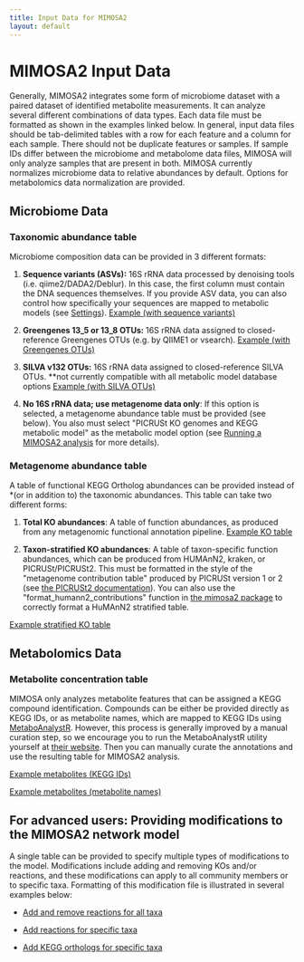 ```yaml
---
title: Input Data for MIMOSA2
layout: default
---
```


# MIMOSA2 Input Data

Generally, MIMOSA2 integrates some form of microbiome dataset with a paired dataset of identified metabolite measurements. It can analyze several different combinations of data types. Each data file must be formatted as shown in the examples linked below. In general,
input data files should be tab-delimited tables with a row for each feature and a column for each sample. There should not be duplicate features or samples. If sample IDs differ between the microbiome and metabolome data files, MIMOSA will only analyze samples that are present in both. 
MIMOSA currently normalizes microbiome data to relative abundances by default. Options for metabolomics data normalization are provided. 


<h2 id="taxonomy">Microbiome Data</h2>

<h3>Taxonomic abundance table</h3>

Microbiome composition data can be provided in 3 different formats: 

1) **Sequence variants (ASVs):** 16S rRNA data processed by denoising tools (i.e. qiime2/DADA2/Deblur). In this case, the first column must contain the DNA sequences themselves. 
If you provide ASV data, you can also control how specifically your sequences are mapped to metabolic models (see [Settings](settings.html)).
<a href="https://elbo-spice.gs.washington.edu/shiny/MIMOSA2shiny/test_seqs.txt" target="_blank">Example (with sequence variants) </a>

2) **Greengenes 13_5 or 13_8 OTUs:** 16S rRNA data assigned to closed-reference Greengenes OTUs (e.g. by QIIME1 or vsearch). 
<a href="https://elbo-spice.gs.washington.edu/shiny/MIMOSA2shiny/test_gg.txt" target="_blank">Example (with Greengenes OTUs) </a>

3) **SILVA v132 OTUs:** 16S rRNA data assigned to closed-reference SILVA OTUs. **not currently compatible with all metabolic model database options
<a href="https://elbo-spice.gs.washington.edu/shiny/MIMOSA2shiny/test_silva.txt" target="_blank">Example (with SILVA OTUs) </a>

4) **No 16S rRNA data; use metagenome data only**: If this option is selected, a metagenome abundance table must be provided (see below). You also must select 
"PICRUSt KO genomes and KEGG metabolic model" as the metabolic model option (see [Running a MIMOSA2 analysis](settings.html) for more details).

<h3>Metagenome abundance table</h3>

A table of functional KEGG Ortholog abundances can be provided instead of *(or in addition to) the taxonomic abundances. This table can take two different forms: 

1) **Total KO abundances**: A table of function abundances, as produced from any metagenomic functional annotation pipeline.
<a href="https://elbo-spice.gs.washington.edu/shiny/MIMOSA2shiny/test_kos.txt" target="_blank">Example KO table</a>

2) **Taxon-stratified KO abundances**: A table of taxon-specific function abundances, which can be produced from HUMAnN2, kraken, or PICRUSt/PICRUSt2. This must be formatted in the style
of the "metagenome contribution table" produced by PICRUSt version 1 or 2 (see [the PICRUSt2 documentation](https://github.com/picrust/picrust2/wiki/Full-pipeline-script)). 
You can also use the "format_humann2_contributions" function in [the mimosa2 package](package.html) to correctly format a HuMAnN2 stratified table.
 
<a href="https://elbo-spice.gs.washington.edu/shiny/MIMOSA2shiny/test_stratified_kos.txt" target="_blank">Example stratified KO table</a>


<h2 id="function">Metabolomics Data</h2>

<h3>Metabolite concentration table</h3>

MIMOSA only analyzes metabolite features that can be assigned a KEGG compound identification. Compounds can be either be provided directly as KEGG IDs, 
or as metabolite names, which are mapped to KEGG IDs using [MetaboAnalystR](https://www.metaboanalyst.ca/). 
However, this process is generally improved by a manual curation step, so we encourage you to run the MetaboAnalystR utility yourself at [their website](https://www.metaboanalyst.ca/faces/ModuleView.xhtml). 
Then you can manually curate the annotations and use the resulting table for MIMOSA2 analysis.

<a href="https://elbo-spice.gs.washington.edu/shiny/MIMOSA2shiny/test_mets.txt" target="_blank">Example metabolites (KEGG IDs) </a>

<a href="https://elbo-spice.gs.washington.edu/shiny/MIMOSA2shiny/test_mets_names.txt" target="_blank">Example metabolites (metabolite names) </a>

## For advanced users: Providing modifications to the MIMOSA2 network model

A single table can be provided to specify multiple types of modifications to the model. Modifications include adding and removing KOs and/or reactions, and these modifications
can apply to all community members or to specific taxa. Formatting of this modification file is illustrated in several examples below:

- <a href="https://elbo-spice.gs.washington.edu/shiny/MIMOSA2shiny/test_netAdd_rxns_KEGG.txt" target="_blank">Add and remove reactions for all taxa</a>

- <a href="https://elbo-spice.gs.washington.edu/shiny/MIMOSA2shiny/test_netAdd_species_rxns_AGORA.txt" target="_blank">Add reactions for specific taxa</a>
 
- <a href="https://elbo-spice.gs.washington.edu/shiny/MIMOSA2shiny/test_netAdd_genes_KEGG.txt" target="_blank">Add KEGG orthologs for specific taxa</a>
